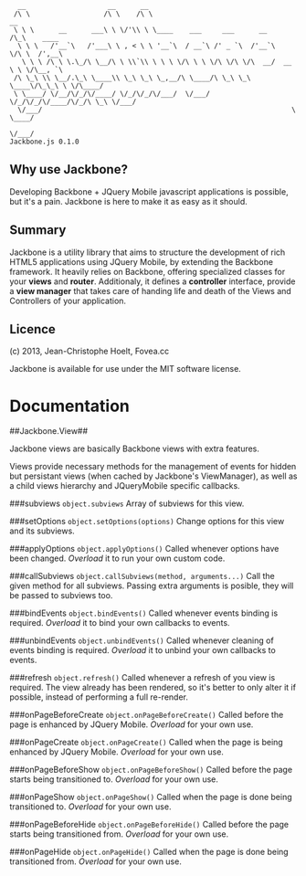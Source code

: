       __                    __      __                                                 
     /\ \                  /\ \    /\ \                                   __           
     \ \ \      __      ___\ \ \/'\\ \ \____    ___     ___      __      /\_\    ____  
      \ \ \   /'__`\   /'___\ \ , < \ \ '__`\  / __`\ /' _ `\  /'__`\    \/\ \  /',__\ 
       \ \ \ /\ \ \.\_/\ \__/\ \ \\`\\ \ \ \ \/\ \ \ \/\ \/\ \/\  __/  __ \ \ \/\__, `\
     /\ \_\ \\ \__/.\_\ \____\\ \_\ \_\ \_,__/\ \____/\ \_\ \_\ \____\/\_\_\ \ \/\____/
     \ \____/ \/__/\/_/\/____/ \/_/\/_/\/___/  \/___/  \/_/\/_/\/____/\/_/\ \_\ \/___/ 
      \/___/                                                             \ \____/      
                                                                          \/___/       
    Jackbone.js 0.1.0

Why use Jackbone?
-----------------

Developing Backbone + JQuery Mobile javascript applications is possible, but it's a pain. Jackbone is here to make it as easy as it should.

Summary
-------

Jackbone is a utility library that aims to structure the development of rich HTML5 applications using JQuery Mobile, by extending the Backbone framework. It heavily relies on Backbone, offering specialized classes for your **views** and **router**. Additionaly, it defines a **controller** interface, provide a **view manager** that takes care of handing life and death of the Views and Controllers of your application.

Licence
-------

(c) 2013, Jean-Christophe Hoelt, Fovea.cc

Jackbone is available for use under the MIT software license.

Documentation
=============

##Jackbone.View##

Jackbone views are basically Backbone views with extra features.

Views provide necessary methods for the management of events for hidden but persistant views (when cached by Jackbone's ViewManager), as well as a child views hierarchy and JQueryMobile specific callbacks.

###subviews `object.subviews`
Array of subviews for this view.

###setOptions `object.setOptions(options)`
Change options for this view and its subviews.

###applyOptions `object.applyOptions()`
Called whenever options have been changed.
*Overload* it to run your own custom code.

###callSubviews `object.callSubviews(method, arguments...)`
Call the given method for all subviews.
Passing extra arguments is posible, they will be passed to subviews too.

###bindEvents `object.bindEvents()`
Called whenever events binding is required.
*Overload* it to bind your own callbacks to events.

###unbindEvents `object.unbindEvents()`
Called whenever cleaning of events binding is required.
*Overload* it to unbind your own callbacks to events.

###refresh `object.refresh()`
Called whenever a refresh of you view is required.
The view already has been rendered, so it's better to only alter it if possible, instead of performing a full re-render.

###onPageBeforeCreate `object.onPageBeforeCreate()`
Called before the page is enhanced by JQuery Mobile.
*Overload* for your own use.

###onPageCreate `object.onPageCreate()`
Called when the page is being enhanced by JQuery Mobile.
*Overload* for your own use.

###onPageBeforeShow `object.onPageBeforeShow()`
Called before the page starts being transitioned to.
*Overload* for your own use.

###onPageShow `object.onPageShow()`
Called when the page is done being transitioned to.
*Overload* for your own use.

###onPageBeforeHide `object.onPageBeforeHide()`
Called before the page starts being transitioned from.
*Overload* for your own use.

###onPageHide `object.onPageHide()`
Called when the page is done being transitioned from.
*Overload* for your own use.
